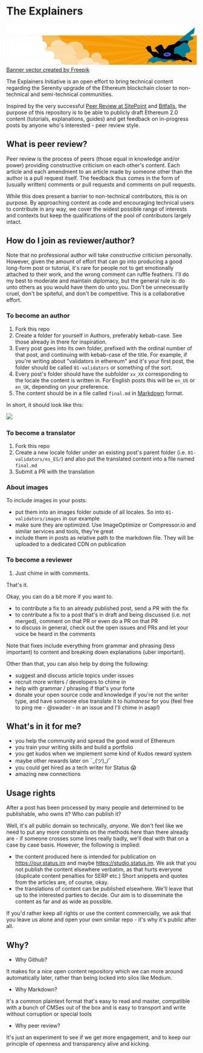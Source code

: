 # The Explainers

![](header.png)
<a href="https://www.freepik.com/free-photos-vectors/banner">Banner vector created by Freepik</a>

The Explainers Initiative is an open effort to bring technical content regarding the Serenity upgrade of the Ethereum blockchain closer to non-technical and semi-technical communities.

Inspired by the very successful [Peer Review at SitePoint](https://github.com/sitepoint-editors/php-peers) and [Bitfalls](https://github.com/sitepoint-editors/php-peers), the purpose of this repository is to be able to publicly draft Ethereum 2.0 content (tutorials, explanations, guides) and get feedback on in-progress posts by anyone who's interested - peer review style.

## What is peer review?

Peer review is the process of peers (those equal in knowledge and/or power) providing constructive criticism on each other's content. Each article and each amendment to an article made by someone other than the author is a pull request itself. The feedback thus comes in the form of (usually written) comments or pull requests and comments on pull requests.

While this does present a barrier to non-technical contributors, this is on purpose. By approaching content as code and encouraging technical users to contribute in any way, we cover the widest possible range of interests and contexts but keep the qualifications of the pool of contributors largely intact.

## How do I join as reviewer/author?

Note that no professional author will take _constructive_ criticism personally. However, given the amount of effort that can go into producing a good long-form post or tutorial, it's rare for people not to get emotionally attached to their work, and the wrong comment can ruffle feathers. I'll do my best to moderate and maintain diplomacy, but the general rule is: do unto others as you would have them do unto you. Don't be unnecessarily cruel, don't be spiteful, and don't be competitive. This is a collaborative effort.

### To become an author

1. Fork this repo
2. Create a folder for yourself in Authors, preferably kebab-case. See those already in there for inspiration.
3. Every post goes into its own folder, prefixed with the ordinal number of that post, and continuing with kebab-case of the title. For example, if you're writing about "validators in ethereum" and it's your first post, the folder should be called `01-validators` or something of the sort.
4. Every post's folder should have the subfolder `xx_XX` corresponding to the locale the content is written in. For English posts this will be `en_US` or `en_UK`, depending on your preference.
5. The content should be in a file called `final.md` in [Markdown](https://guides.github.com/features/mastering-markdown/) format.

In short, it should look like this:

![](https://imgur.com/vZNBua8.png)

### To become a translator

1. Fork this repo
2. Create a new locale folder under an existing post's parent folder (i.e. `01-validators/es_ES/`) and also put the translated content into a file named `final.md`
3. Submit a PR with the translation

### About images

To include images in your posts:

- put them into an images folder outside of all locales. So into `01-validators/images` in our example
- make sure they are optimized. Use ImageOptimize or Compressor.io and similar services and tools, they're great
- include them in posts as relative path to the markdown file. They will be uploaded to a dedicated CDN on publication

### To become a reviewer

1. Just chime in with comments.

That's it.

Okay, you can do a bit more if you want to.

- to contribute a fix to an already published post, send a PR with the fix
- to contribute a fix to a post that's in draft and being discussed (i.e. not merged), comment on that PR or even do a PR on that PR
- to discuss in general, check out the open issues and PRs and let your voice be heard in the comments

Note that fixes include everything from grammar and phrasing (less important) to content and breaking down explanations (uber important).

Other than that, you can also help by doing the following:

- suggest and discuss article topics under issues
- recruit more writers / developers to chime in
- help with grammar / phrasing if that's your forte
- donate your open source code and knowledge if you're not the writer type, and have someone else translate it to _humanese_ for you (feel free to ping me - @swader - in an issue and I'll chime in asap!)

## What's in it for me?

- you help the community and spread the good word of Ethereum
- you train your writing skills and build a portfolio
- you get kudos when we implement some kind of Kudos reward system
- maybe other rewards later on ¯\_(ツ)_/¯
- you could get hired as a tech writer for Status 😱
- amazing new connections

## Usage rights

After a post has been processed by many people and determined to be publishable, who owns it? Who can publish it?

Well, it's all public domain so technically, _anyone_. We don't feel like we need to put any more constraints on the methods here than there already are - if someone crosses some lines really badly, we'll deal with that on a case by case basis. However, the following is implied:

- the content produced here is intended for publication on https://our.status.im and maybe https://studio.status.im. We ask that you not publish the content elsewhere verbatim, as that hurts everyone (duplicate content penalties for SERP etc.) Short snippets and quotes from the articles are, of course, okay.
- the translations of content can be published elsewhere. We'll leave that up to the interested parties to decide. Our aim is to disseminate the content as far and as wide as possible.

If you'd rather keep all rights or use the content commercially, we ask that you leave us alone and open your own similar repo - it's why it's public after all.

## Why?

- Why Github?

It makes for a nice open content repository which we can more around automatically later, rather than being locked into silos like Medium.

- Why Markdown?

It's a common plaintext format that's easy to read and master, compatible with a bunch of CMSes out of the box and is easy to transport and write without corruption or special tools

- Why peer review?

It's just an experiment to see if we get more engagement, and to keep our principle of openness and transparency alive and kicking.
